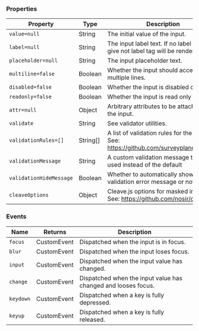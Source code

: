### Properties

| Property                | Type     | Description                                                                              |
| ----------------------- | -------- | ---------------------------------------------------------------------------------------- |
| `value=null`            | String   | The initial value of the input.                                                          |
| `label=null`            | String   | The input label text. If no label text is give not label tag will be rendered.           |
| `placeholder=null`      | String   | The input placeholder text.                                                              |
| `multiline=false`       | Boolean  | Whether the input should accept multiple lines.                                          |
| `disabled=false`        | Boolean  | Whether the input is disabled or not.                                                    |
| `readonly=false`        | Boolean  | Whether the input is read only or not.                                                   |
| `attr=null`             | Object   | Arbitrary attributes to be attached to the input.                                        |
| `validate`              | String   | See validator utilities.                                                                 |
| `validationRules=[]`    | String[] | A list of validation rules for the input. See: https://github.com/surveyplanet/utilities |
| `validationMessage`     | String   | A custom validation message to be used instead of the default                            |
| `validationHideMessage` | Boolean  | Whether to automatically show the validation error message or not.                       |
| `cleaveOptions`         | Object   | Cleave.js options for masked input. See: https://github.com/nosir/cleave.js              |

### Events

| Name      | Returns     | Description                                                   |
| --------- | ----------- | ------------------------------------------------------------- |
| `focus`   | CustomEvent | Dispatched when the input is in focus.                        |
| `blur`    | CustomEvent | Dispatched when the input loses focus.                        |
| `input`   | CustomEvent | Dispatched when the input value has changed.                  |
| `change`  | CustomEvent | Dispatched when the input value has changed and looses focus. |
| `keydown` | CustomEvent | Dispatched when a key is fully depressed.                     |
| `keyup`   | CustomEvent | Dispatched when a key is fully released.                      |
